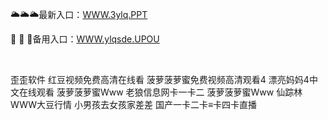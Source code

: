 <p>
	🌥🌥🌥最新入口：<a href="http://www.baidu.com/link?url=6MA2SWnO3Raqke39an_0PUxosM6ZrUGzi1BN9tNnlPW&wd">WWW.3ylq.PPT</a> 
	<p>
		🛫
🛫
🛫备用入口：<a href="http://www.baidu.com/link?url=6MA2SWnO3Raqke39an_0PUxosM6ZrUGzi1BN9tNnlPW&wd">WWW.ylqsde.UPOU</a> 
	</p>
	<p>
		<br />
	</p>
	<p>
		歪歪软件
红豆视频免费高清在线看
菠萝菠萝蜜免费视频高清观看4
漂亮妈妈4中文在线观看
菠萝菠萝蜜Www
老狼信息网卡一卡二
菠萝菠萝蜜Www
仙踪林WWW大豆行情
小男孩去女孩家差差
国产一卡二卡≡卡四卡直播
	</p>
